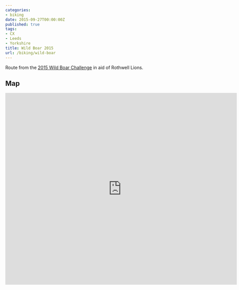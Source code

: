 ```yaml
---
categories:
- biking
date: 2015-09-27T00:00:00Z
published: true
tags:
- CX
- Leeds
- Yorkshire
title: Wild Boar 2015
url: /biking/wild-boar
---
```


Route from the [2015 Wild Boar Challenge](http://www.wildboar-challenge.co.uk/) in aid of Rothwell Lions.

## Map
<iframe src="http://www.gpsies.com/mapOnly.do?fileId=qreyjxovvabixtcd&authkey=8892B23101E33074B79D8041C72A45DE0B135DFC6E924816" width="725" height="600" frameborder="0" scrolling="yes" marginheight="0" marginwidth="0">
</iframe>
